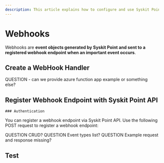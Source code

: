 ```yaml
---
description: This article explains how to configure and use Syskit Point's webhooks.
---
```


# Webhooks

Webhooks are **event objects generated by Syskit Point and sent to a registered webhook endpoint when an important event occurs**.

## Create a WebHook Handler

QUESTION - can we provide azure function app example or something else?

## Register Webhook Endpoint with Syskit Point API
    ### Authentication

You can register a webhook endpoint via Syskit Point API.
Use the following POST request to register a webhook endpoint:

QUESTION CRUD?
QUESTION Event types list?
QUESTION Example request and response missing?


## Test 





